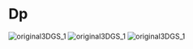 # Dp


![original3DGS_1](qualitative/original3DGS_1.png)
![original3DGS_1](qualitative/original3DGS_2.png)
![original3DGS_1](qualitative/original3DGS_3.png)
